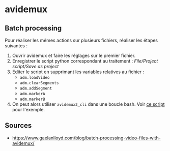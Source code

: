 # avidemux

## Batch processing

Pour réaliser les mêmes actions sur plusieurs fichiers, réaliser les étapes
suivantes :

1. Ouvrir avidemux et faire les réglages sur le premier fichier.
2. Enregistrer le script python correspondant au traitement :
   *File/Project script/Save as project*
3. Editer le script en supprimant les variables relatives au fichier :
   - `adm.loadVideo`
   - `adm.clearSegments`
   - `adm.addSegment`
   - `adm.markerA`
   - `adm.markerB`
4. On peut alors utiliser `avidemux3_cli` dans une boucle bash. Voir
   [ce script](./process.sh) pour l'exemple.


## Sources

- <https://www.gaelanlloyd.com/blog/batch-processing-video-files-with-avidemux/>
